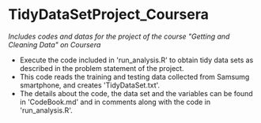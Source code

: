TidyDataSetProject_Coursera
===========================

*Includes codes and datas for the project of the course "Getting and Cleaning Data" on Coursera*


 - Execute the code included in 'run_analysis.R' to obtain tidy data sets as described in the problem statement of the project.
 - This code reads the training and testing data collected from Samsumg smartphone, and creates 'TidyDataSet.txt'.
 - The details about the code, the data set and the variables can be found in 'CodeBook.md' and in comments along with the code in 'run_analysis.R'.